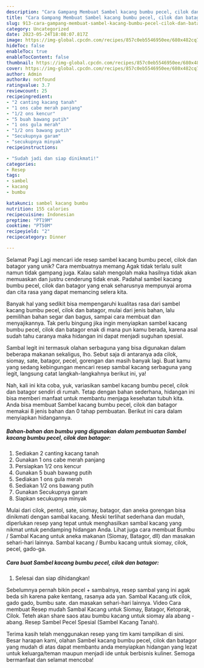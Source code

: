 ```yaml
---
description: "Cara Gampang Membuat Sambel kacang bumbu pecel, cilok dan batagor yang Lezat Sekali, Sempurna"
title: "Cara Gampang Membuat Sambel kacang bumbu pecel, cilok dan batagor yang Lezat Sekali, Sempurna"
slug: 913-cara-gampang-membuat-sambel-kacang-bumbu-pecel-cilok-dan-batagor-yang-lezat-sekali-sempurna
category: Uncategorized
date: 2023-05-24T18:08:07.817Z
image: https://img-global.cpcdn.com/recipes/857c0eb5546950ee/680x482cq70/sambel-kacang-bumbu-pecel-cilok-dan-batagor-foto-resep-utama.jpg
hideToc: false
enableToc: true
enableTocContent: false
thumbnail: https://img-global.cpcdn.com/recipes/857c0eb5546950ee/680x482cq70/sambel-kacang-bumbu-pecel-cilok-dan-batagor-foto-resep-utama.jpg
cover: https://img-global.cpcdn.com/recipes/857c0eb5546950ee/680x482cq70/sambel-kacang-bumbu-pecel-cilok-dan-batagor-foto-resep-utama.jpg
author: Admin
authorAv: notfound
ratingvalue: 3.7
reviewcount: 25
recipeingredient:
- "2 canting kacang tanah"
- "1 ons cabe merah panjang"
- "1/2 ons kencur"
- "5 buah bawang putih"
- "1 ons gula merah"
- "1/2 ons bawang putih"
- "Secukupnya garam"
- "secukupnya minyak"
recipeinstructions:

- "Sudah jadi dan siap dinikmati!"
categories:
- Resep
tags:
- sambel
- kacang
- bumbu

katakunci: sambel kacang bumbu 
nutrition: 155 calories
recipecuisine: Indonesian
preptime: "PT19M"
cooktime: "PT50M"
recipeyield: "2"
recipecategory: Dinner

---
```



Selamat Pagi Lagi mencari ide resep sambel kacang bumbu pecel, cilok dan batagor yang unik? Cara membuatnya memang Agak tidak terlalu sulit namun tidak gampang juga. Kalau salah mengolah maka hasilnya tidak akan memuaskan dan justru cenderung tidak enak. Padahal sambel kacang bumbu pecel, cilok dan batagor yang enak seharusnya mempunyai aroma dan cita rasa yang dapat memancing selera kita.


Banyak hal yang sedikit bisa mempengaruhi kualitas rasa dari sambel kacang bumbu pecel, cilok dan batagor, mulai dari jenis bahan, lalu pemilihan bahan segar dan bagus, sampai cara membuat dan menyajikannya. Tak perlu bingung jika ingin menyiapkan sambel kacang bumbu pecel, cilok dan batagor enak di mana pun kamu berada, karena asal sudah tahu caranya maka hidangan ini dapat menjadi suguhan spesial.

Sambal legit ini termasuk olahan serbaguna yang bisa digunakan dalam beberapa makanan sekaligus, lho. Sebut saja di antaranya ada cilok, siomay, sate, batagor, pecel, gorengan dan masih banyak lagi. Buat kamu yang sedang kebingungan mencari resep sambal kacang serbaguna yang legit, langsung catat langkah-langkahnya berikut ini, ya!


Nah, kali ini kita coba, yuk, variasikan sambel kacang bumbu pecel, cilok dan batagor sendiri di rumah. Tetap dengan bahan sederhana, hidangan ini bisa memberi manfaat untuk membantu menjaga kesehatan tubuh kita. Anda bisa membuat Sambel kacang bumbu pecel, cilok dan batagor memakai 8 jenis bahan dan 0 tahap pembuatan. Berikut ini cara dalam menyiapkan hidangannya.

<!--inarticleads1-->

##### Bahan-bahan dan bumbu yang digunakan dalam pembuatan Sambel kacang bumbu pecel, cilok dan batagor:

1. Sediakan 2 canting kacang tanah
1. Gunakan 1 ons cabe merah panjang
1. Persiapkan 1/2 ons kencur
1. Gunakan 5 buah bawang putih
1. Sediakan 1 ons gula merah
1. Sediakan 1/2 ons bawang putih
1. Gunakan Secukupnya garam
1. Siapkan secukupnya minyak


Mulai dari cilok, pentol, sate, siomay, batagor, dan aneka gorengan bisa dinikmati dengan sambal kacang. Meski terlihat sederhana dan mudah, diperlukan resep yang tepat untuk menghasilkan sambal kacang yang nikmat untuk pendamping hidangan Anda. Lihat juga cara membuat Bumbu / Sambal Kacang untuk aneka makanan (Siomay, Batagor, dll) dan masakan sehari-hari lainnya. Sambal kacang / Bumbu kacang untuk siomay, cilok, pecel, gado-ga. 

<!--inarticleads2-->

##### Cara buat Sambel kacang bumbu pecel, cilok dan batagor:


1. Selesai dan siap dihidangkan!

Sebelumnya pernah bikin pecel + sambalnya, resep sambal yang ini agak beda sih karena pake kentang, rasanya ada yan. Sambal Kacang.utk cilok, gado gado, bumbu sate. dan masakan sehari-hari lainnya. Video Cara membuat Resep mudah Sambal Kacang untuk Siomay, Batagor, Ketoprak, Cilok. Teteh akan share saos atau bumbu kacang untuk siomay ala abang - abang. Resep Sambel Pecel Spesial (Sambel Kacang Tanah). 

Terima kasih telah menggunakan resep yang tim kami tampilkan di sini. Besar harapan kami, olahan Sambel kacang bumbu pecel, cilok dan batagor yang mudah di atas dapat membantu anda menyiapkan hidangan yang lezat untuk keluarga/teman maupun menjadi ide untuk berbisnis kuliner. Semoga bermanfaat dan selamat mencoba!
